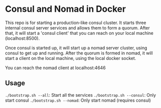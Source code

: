 # Consul and Nomad in Docker

This repo is for starting a production-like consul cluster. It starts 
three internal consul server services and allows them to form a quorum.
After that, it will start a 'consul client' that you can reach on your
local machine (localhost:8500).

Once consul is started up, it will start up a nomad server cluster, using
consul to get up and running. After the quorum is formed in nomad, it
will start a client on the local machine, using the local docker socket.

You can reach the nomad client at localhost:4646

## Usage

`./bootstrap.sh --all`: Start all the services
`./bootstrap.sh --consul`: Only start consul
`./bootstrap.sh --nomad`: Only start nomad (requires consul)

